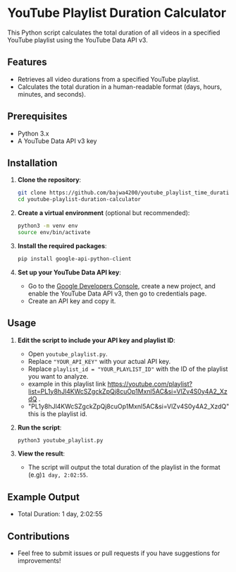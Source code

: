 # YouTube Playlist Duration Calculator

This Python script calculates the total duration of all videos in a specified YouTube playlist using the YouTube Data API v3.

## Features

- Retrieves all video durations from a specified YouTube playlist.
- Calculates the total duration in a human-readable format (days, hours, minutes, and seconds).

## Prerequisites

- Python 3.x
- A YouTube Data API v3 key

## Installation

1. **Clone the repository**:
    ```bash
    git clone https://github.com/bajwa4200/youtube_playlist_time_duration_calculator.git
    cd youtube-playlist-duration-calculator
    ```

2. **Create a virtual environment** (optional but recommended):
    ```bash
    python3 -m venv env
    source env/bin/activate
    ```

3. **Install the required packages**:
    ```bash
    pip install google-api-python-client
    ```

4. **Set up your YouTube Data API key**:
    - Go to the [Google Developers Console](https://console.developers.google.com/), create a new project, and enable the YouTube Data API v3, then go to credentials page.
    - Create an API key and copy it.

## Usage

1. **Edit the script to include your API key and playlist ID**:
    - Open `youtube_playlist.py`.
    - Replace `"YOUR_API_KEY"` with your actual API key.
    - Replace `playlist_id = "YOUR_PLAYLIST_ID"` with the ID of the playlist you want to analyze.
    - example in this playlist link https://youtube.com/playlist?list=PL1y8hJl4KWcSZgckZpQj8cuOp1Mxnl5AC&si=VlZv4S0y4A2_XzdQ .
    - "PL1y8hJl4KWcSZgckZpQj8cuOp1Mxnl5AC&si=VlZv4S0y4A2_XzdQ" this is the playlist id.
2. **Run the script**:
    ```bash
    python3 youtube_playlist.py
    ```

3. **View the result**:
    - The script will output the total duration of the playlist in the format (e.g)`1 day, 2:02:55`.

## Example Output
  - Total Duration: 1 day, 2:02:55
## Contributions

- Feel free to submit issues or pull requests if you have suggestions for improvements!

